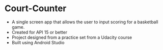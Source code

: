 # Court-Counter
* A single screen app that allows the user to input scoring for a basketball game.
* Created for API 15 or better
* Project designed from a practice set from a Udacity course
* Built using Android Studio
